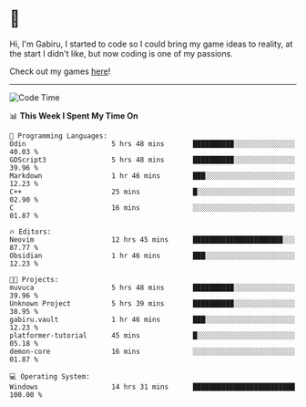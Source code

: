 # 🐀

Hi, I'm Gabiru, I started to code so I could bring my game ideas to reality, at the start I didn't like, but now coding is one of my passions.

Check out my games [here](https://gabiru.art/projetos/)!

---

<!--START_SECTION:waka-->
![Code Time](http://img.shields.io/badge/Code%20Time-522%20hrs%206%20mins-blue)

📊 **This Week I Spent My Time On** 

```text
💬 Programming Languages: 
Odin                     5 hrs 48 mins       ██████████░░░░░░░░░░░░░░░   40.03 % 
GDScript3                5 hrs 48 mins       ██████████░░░░░░░░░░░░░░░   39.96 % 
Markdown                 1 hr 46 mins        ███░░░░░░░░░░░░░░░░░░░░░░   12.23 % 
C++                      25 mins             █░░░░░░░░░░░░░░░░░░░░░░░░   02.90 % 
C                        16 mins             ░░░░░░░░░░░░░░░░░░░░░░░░░   01.87 % 

🔥 Editors: 
Neovim                   12 hrs 45 mins      ██████████████████████░░░   87.77 % 
Obsidian                 1 hr 46 mins        ███░░░░░░░░░░░░░░░░░░░░░░   12.23 % 

🐱‍💻 Projects: 
muvuca                   5 hrs 48 mins       ██████████░░░░░░░░░░░░░░░   39.96 % 
Unknown Project          5 hrs 39 mins       ██████████░░░░░░░░░░░░░░░   38.95 % 
gabiru.vault             1 hr 46 mins        ███░░░░░░░░░░░░░░░░░░░░░░   12.23 % 
platformer-tutorial      45 mins             █░░░░░░░░░░░░░░░░░░░░░░░░   05.18 % 
demon-core               16 mins             ░░░░░░░░░░░░░░░░░░░░░░░░░   01.87 % 

💻 Operating System: 
Windows                  14 hrs 31 mins      █████████████████████████   100.00 % 
```


<!--END_SECTION:waka-->
